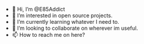 - 👋 Hi, I’m @E85Addict
- 👀 I’m interested in open source projects.
- 🌱 I’m currently learning whatever I need to.
- 💞️ I’m looking to collaborate on wherever im useful.
- 📫 How to reach me on here?

<!---
E85Addict/E85Addict is a ✨ special ✨ repository because its `README.md` (this file) appears on your GitHub profile.
You can click the Preview link to take a look at your changes.
--->
